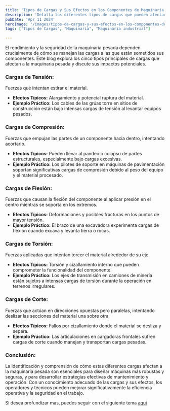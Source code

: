 ```yaml
---
title: 'Tipos de Cargas y Sus Efectos en los Componentes de Maquinaria'
description: 'Detalla los diferentes tipos de cargas que pueden afectar los componentes de maquinaria y los efectos típicos de cada una.'
pubDate: 'Apr 11 2024'
heroImage: '/images/tipos-de-cargas-y-sus-efectos-en-los-componentes-de-maquinaria.webp'
tags: ["Tipos de Cargas", "Maquinaria", "Maquinaria industrial"]

---
```


El rendimiento y la seguridad de la maquinaria pesada dependen crucialmente de cómo se manejan las cargas a las que están sometidos sus componentes. Este blog explora los cinco tipos principales de cargas que afectan a la maquinaria pesada y discute sus impactos potenciales.

### Cargas de Tensión:

Fuerzas que intentan estirar el material.

- **Efectos Típicos:** Alargamiento y potencial ruptura del material.
- **Ejemplo Práctico:** Los cables de las grúas torre en sitios de construcción están bajo intensas cargas de tensión al levantar equipos pesados.
### Cargas de Compresión:

Fuerzas que empujan las partes de un componente hacia dentro, intentando acortarlo.

- **Efectos Típicos:** Pueden llevar al pandeo o colapso de partes estructurales, especialmente bajo cargas excesivas.
- **Ejemplo Práctico:** Los pilotes de soporte en máquinas de pavimentación soportan significativas cargas de compresión debido al peso del equipo y el material procesado.

### Cargas de Flexión:

Fuerzas que causan la flexión del componente al aplicar presión en el centro mientras se soporta en los extremos.

- **Efectos Típicos:** Deformaciones y posibles fracturas en los puntos de mayor tensión.
- **Ejemplo Práctico:** El brazo de una excavadora experimenta cargas de flexión cuando excava y levanta tierra o rocas.
###  Cargas de Torsión:

Fuerzas aplicadas que intentan torcer el material alrededor de su eje.

- **Efectos Típicos:** Torsión y cizallamiento interno que pueden comprometer la funcionalidad del componente.
- **Ejemplo Práctico:** Los ejes de transmisión en camiones de minería están sujetos a intensas cargas de torsión durante la operación en terrenos irregulares.
### Cargas de Corte:

Fuerzas que actúan en direcciones opuestas pero paralelas, intentando deslizar las secciones del material una sobre otra.
- **Efectos Típicos:** Fallos por cizallamiento donde el material se desliza y separa.
- **Ejemplo Práctico:** Las articulaciones en cargadoras frontales sufren cargas de corte cuando manejan y transportan cargas pesadas.

### Conclusión:

La identificación y comprensión de cómo estas diferentes cargas afectan a la maquinaria pesada son esenciales para diseñar máquinas más robustas y seguras, y para desarrollar estrategias efectivas de mantenimiento y operación. Con un conocimiento adecuado de las cargas y sus efectos, los operadores y técnicos pueden mejorar significativamente la eficiencia operativa y la seguridad en el trabajo.

Si desea profundizar mas, puedes seguir con el siguiente tema [aqui](/blog/analizando-los-esfuerzos-y-sus-concentradores-en-maquinaria-pesada/)